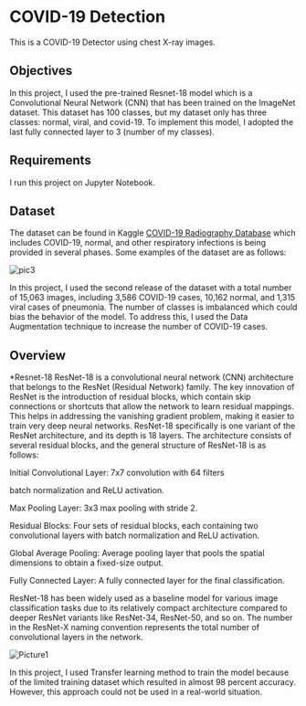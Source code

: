 # COVID-19 Detection 
This is a COVID-19 Detector using chest X-ray images.

## Objectives
In this project, I used the pre-trained Resnet-18 model which is a Convolutional Neural Network (CNN) that has been trained on the ImageNet dataset. This dataset has 100 classes, but my dataset only has three classes: normal, viral, and covid-19. To implement this model, I adopted the last fully connected layer to 3 (number of my classes). 

## Requirements
I run this project on Jupyter Notebook.

## Dataset

The dataset can be found in Kaggle [COVID-19 Radiography Database](https://www.kaggle.com/datasets/tawsifurrahman/covid19-radiography-database) which includes COVID-19, normal, and other respiratory infections is being provided in several phases. Some examples of the dataset are as follows:

![pic3](https://github.com/SamanehAlidousti/COVID19_Detection/assets/107434108/84aa423d-69f8-43ca-ba53-5894f97e0232)

In this project, I used the second release of the dataset with a total number of 15,063 images, including 3,586 COVID-19 cases, 10,162 normal, and 1,315 viral cases of pneumonia. The number of classes is imbalanced which could bias the behavior of the model. To address this, I used the Data Augmentation technique to increase the number of COVID-19 cases. 


## Overview

*Resnet-18
ResNet-18 is a convolutional neural network (CNN) architecture that belongs to the ResNet (Residual Network) family. The key innovation of ResNet is the introduction of residual blocks, which contain skip connections or shortcuts that allow the network to learn residual mappings. This helps in addressing the vanishing gradient problem, making it easier to train very deep neural networks. 
ResNet-18 specifically is one variant of the ResNet architecture, and its depth is 18 layers. The architecture consists of several residual blocks, and the general structure of ResNet-18 is as follows:

Initial Convolutional Layer: 7x7 convolution with 64 filters

batch normalization and ReLU activation.

Max Pooling Layer: 3x3 max pooling with stride 2.

Residual Blocks: Four sets of residual blocks, each containing two convolutional layers with batch normalization and ReLU activation.

Global Average Pooling: Average pooling layer that pools the spatial dimensions to obtain a fixed-size output.

Fully Connected Layer: A fully connected layer for the final classification.

ResNet-18 has been widely used as a baseline model for various image classification tasks due to its relatively compact architecture compared to deeper ResNet variants like ResNet-34, ResNet-50, and so on. The number in the ResNet-X naming convention represents the total number of convolutional layers in the network.

 ![Picture1](https://github.com/SamanehAlidousti/COVID19_Detection/assets/107434108/b9242ebe-af42-4bc7-8228-2782d0612c60)


In this project, I used Transfer learning method to train the model because of the limited training dataset which resulted in almost 98 percent accuracy. However, this approach could not be used in a real-world situation.

